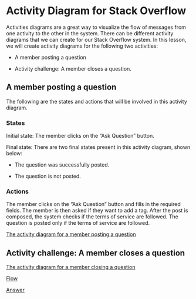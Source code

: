 # Activity Diagram for Stack Overflow
Activities diagrams are a great way to visualize the flow of messages from one activity to the other in the system. There can be different activity diagrams that we can create for our Stack Overflow system. In this lesson, we will create activity diagrams for the following two activities:

- A member posting a question

- Activity challenge: A member closes a question.

## A member posting a question
The following are the states and actions that will be involved in this activity diagram.

### States
Initial state: The member clicks on the “Ask Question” button.

Final state: There are two final states present in this activity diagram, shown below:

- The question was successfully posted.

- The question is not posted.

### Actions
The member clicks on the “Ask Question” button and fills in the required fields. The member is then asked if they want to add a tag. After the post is composed, the system checks if the terms of service are followed. The question is posted only if the terms of service are followed.

[The activity diagram for a member posting a question](./activity1.png)

## Activity challenge: A member closes a question

[The activity diagram for a member closing a question](./activity2.png)

[Flow](./flow.png)

[Answer](./answer.png)
